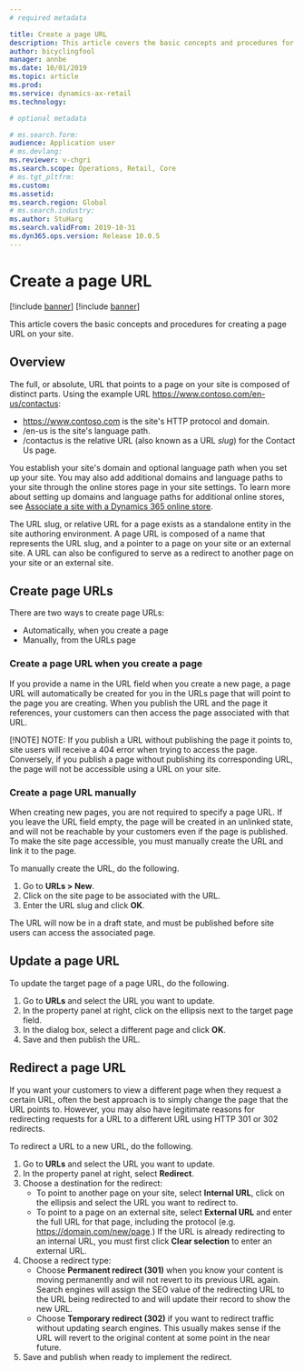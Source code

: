 ```yaml
---
# required metadata

title: Create a page URL
description: This article covers the basic concepts and procedures for creating a page URL on your site.
author: bicyclingfool
manager: annbe
ms.date: 10/01/2019
ms.topic: article
ms.prod: 
ms.service: dynamics-ax-retail
ms.technology: 

# optional metadata

# ms.search.form: 
audience: Application user
# ms.devlang: 
ms.reviewer: v-chgri
ms.search.scope: Operations, Retail, Core
# ms.tgt_pltfrm: 
ms.custom: 
ms.assetid: 
ms.search.region: Global
# ms.search.industry: 
ms.author: StuHarg
ms.search.validFrom: 2019-10-31
ms.dyn365.ops.version: Release 10.0.5
---
```


# Create a page URL

[!include [banner](../includes/preview-banner.md)]
[!include [banner](../includes/banner.md)]

This article covers the basic concepts and procedures for creating a page URL on your site.

## Overview

The full, or absolute, URL that points to a page on your site is composed of distinct parts. Using the example URL https://www.contoso.com/en-us/contactus:

- https://www.contoso.com is the site's HTTP protocol and domain.
- /en-us is the site's language path.
- /contactus is the relative URL (also known as a URL *slug*) for the Contact Us page.

You establish your site's domain and optional language path when you set up your site. You may also add additional domains and language paths to your site through the online stores page in your site settings. To learn more about setting up domains and language paths for additional online stores, see [Associate a site with a Dynamics 365 online store](.md). 

The URL slug, or relative URL for a page exists as a standalone entity in the site authoring environment. A page URL is composed of a name that represents the URL slug, and a pointer to a page on your site or an external site. A URL can also be configured to serve as a redirect to another page on your site or an external site. 

## Create page URLs

There are two ways to create page URLs: 

- Automatically, when you create a page
- Manually, from the URLs page 

### Create a page URL when you create a page

If you provide a name in the URL field when you create a new page, a page URL will automatically be created for you in the URLs page that will point to the page you are creating. When you publish the URL and the page it references, your customers can then access the page associated with that URL. 

[!NOTE]
NOTE: If you publish a URL without publishing the page it points to, site users will receive a 404 error when trying to access the page. Conversely, if you publish a page without publishing its corresponding URL, the page will not be accessible using a URL on your site.

### Create a page URL manually

When creating new pages, you are not required to specify a page URL. If you leave the URL field empty, the page will be created in an unlinked state, and will not be reachable by your customers even if the page is published. To make the site page accessible, you must manually create the URL and link it to the page.

To manually create the URL, do the following.

1. Go to **URLs > New**.
1. Click on the site page to be associated with the URL.
1. Enter the URL slug and click **OK**.

The URL will now be in a draft state, and must be published before site users can access the associated page. 

## Update a page URL 

To update the target page of a page URL, do the following.

1. Go to **URLs** and select the URL you want to update.
1. In the property panel at right, click on the ellipsis next to the target page field.
1. In the dialog box, select a different page and click **OK**.
1. Save and then publish the URL.

## Redirect a page URL

If you want your customers to view a different page when they request a certain URL, often the best approach is to simply change the page that the URL points to. However,  you may also have legitimate reasons for redirecting requests for a URL to a different URL using HTTP 301 or 302 redirects. 

To redirect a URL to a new URL, do the following.

1. Go to **URLs** and select the URL you want to update.
1. In the property panel at right, select **Redirect**.
1. Choose a destination for the redirect:
   - To point to another page on your site, select **Internal URL**, click on the ellipsis and select the URL you want to redirect to.
   - To point to a page on an external site, select **External URL** and enter the full URL for that page, including the protocol (e.g. https://domain.com/new/page.) If the URL is already redirecting to an internal URL, you must first click **Clear selection** to enter an external URL.
1. Choose a redirect type:
   - Choose **Permanent redirect (301)** when you know your content is moving permanently and will not revert to its previous URL again. Search engines will assign the SEO value of the redirecting URL to the URL being redirected to and will update their record to show the new URL. 
   - Choose **Temporary redirect (302)** if you want to redirect traffic without updating search engines. This usually makes sense if the URL will revert to the original content at some point in the near future. 
1. Save and publish when ready to implement the redirect. 

 

 
